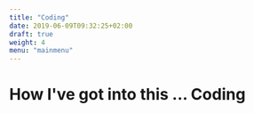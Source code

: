 ```yaml
---
title: "Coding"
date: 2019-06-09T09:32:25+02:00
draft: true
weight: 4
menu: "mainmenu"
---
```

# How I've got into this ... Coding